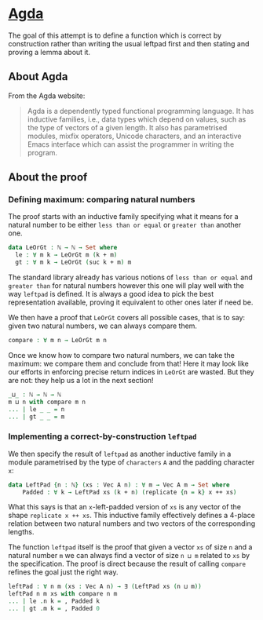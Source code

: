 # [Agda](http://wiki.portal.chalmers.se/agda/pmwiki.php)

The goal of this attempt is to define a function which is correct by construction
rather than writing the usual leftpad first and then stating and proving a lemma
about it.

## About Agda

From the Agda website:

> Agda is a dependently typed functional programming language. It has inductive
> families, i.e., data types which depend on values, such as the type of vectors
> of a given length. It also has parametrised modules, mixfix operators, Unicode
> characters, and an interactive Emacs interface which can assist the programmer
> in writing the program.

## About the proof

### Defining maximum: comparing natural numbers

The proof starts with an inductive family specifying what it means for a natural
number to be either `less than or equal` or `greater than` another one.

```agda
data LeOrGt : ℕ → ℕ → Set where
  le : ∀ m k → LeOrGt m (k + m)
  gt : ∀ m k → LeOrGt (suc k + m) m
```

The standard library already has various notions of `less than or equal` and
`greater than` for natural numbers however this one will play well with the way
`leftpad` is defined. It is always a good idea to pick the best representation
available, proving it equivalent to other ones later if need be.

We then have a proof that `LeOrGt` covers all possible cases, that is to say:
given two natural numbers, we can always compare them.

```agda
compare : ∀ m n → LeOrGt m n
```

Once we know how to compare two natural numbers, we can take the maximum: we
compare them and conclude from that! Here it may look like our efforts in
enforcing precise return indices in `LeOrGt` are wasted. But they are not:
they help us a lot in the next section!

```agda
_⊔_ : ℕ → ℕ → ℕ
m ⊔ n with compare m n
... | le _ _ = n
... | gt _ _ = m
```

### Implementing a correct-by-construction `leftpad`

We then specify the result of `leftpad` as another inductive family in a module
parametrised by the type of `characters` `A` and the padding character `x`:

```agda
data LeftPad {n : ℕ} (xs : Vec A n) : ∀ m → Vec A m → Set where
    Padded : ∀ k → LeftPad xs (k + n) (replicate {n = k} x ++ xs)
```

What this says is that an `x`-left-padded version of `xs` is any vector of the shape
`replicate x ++ xs`. This inductive family effectively defines a 4-place relation
between two natural numbers and two vectors of the corresponding lengths.

The function `leftpad` itself is the proof that given a vector `xs` of size `n` and
a natural number `m` we can always find a vector of size `n ⊔ m` related to `xs` by
the specification. The proof is direct because the result of calling `compare`
refines the goal just the right way.

```agda
leftPad : ∀ n m (xs : Vec A n) → ∃ (LeftPad xs (n ⊔ m))
leftPad n m xs with compare n m
... | le .n k = , Padded k
... | gt .m k = , Padded 0
```
